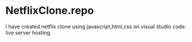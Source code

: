 # NetflixClone.repo
I have created netflix clone using javascript,html,css on visual studio code. live server hosting.

